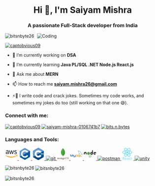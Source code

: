 <h1 align="center">Hi 👋, I'm Saiyam Mishra</h1>
<h3 align="center">A passionate Full-Stack developer from India</h3>
<img align="right" alt="Coding" width="400" src="https://camo.githubusercontent.com/4d9f5ecceb711eec6e2018f38a5677dc657c9738d4a65ba3b928c41c0a45b439/68747470733a2f2f6d69726f2e6d656469756d2e636f6d2f6d61782f313336302f302a37513379765349765f7430696f4a2d5a2e676966">

<p align="left"> <img src="https://komarev.com/ghpvc/?username=bitsnbyte26&label=Profile%20views&color=0e75b6&style=flat" alt="bitsnbyte26" /> </p>

<p align="left"> <a href="https://twitter.com/captobvious09" target="blank"><img src="https://img.shields.io/twitter/follow/captobvious09?logo=twitter&style=for-the-badge" alt="captobvious09" /></a> </p>

- 🔭 I’m currently working on **DSA**

- 🌱 I’m currently learning **Java PL/SQL .NET Node.js React.js**

- 💬 Ask me about **MERN**

- 📫 How to reach me **saiyam.mishra26@gmail.com**

- ⚡👋 I write code and crack jokes. Sometimes my code works, and sometimes my jokes do too (still working on that one 😅).

<h3 align="left">Connect with me:</h3>
<p align="left">
<a href="https://twitter.com/captobvious09" target="blank"><img align="center" src="https://raw.githubusercontent.com/rahuldkjain/github-profile-readme-generator/master/src/images/icons/Social/twitter.svg" alt="captobvious09" height="30" width="40" /></a>
<a href="https://linkedin.com/in/saiyam-mishra-0106741b7" target="blank"><img align="center" src="https://raw.githubusercontent.com/rahuldkjain/github-profile-readme-generator/master/src/images/icons/Social/linked-in-alt.svg" alt="saiyam-mishra-0106741b7" height="30" width="40" /></a>
<a href="https://codeforces.com/profile/bits.n.bytes" target="blank"><img align="center" src="https://raw.githubusercontent.com/rahuldkjain/github-profile-readme-generator/master/src/images/icons/Social/codeforces.svg" alt="bits.n.bytes" height="30" width="40" /></a>
</p>

<h3 align="left">Languages and Tools:</h3>
<p align="left"> <a href="https://aws.amazon.com" target="_blank" rel="noreferrer"> <img src="https://raw.githubusercontent.com/devicons/devicon/master/icons/amazonwebservices/amazonwebservices-original-wordmark.svg" alt="aws" width="40" height="40"/> </a> <a href="https://www.cprogramming.com/" target="_blank" rel="noreferrer"> <img src="https://raw.githubusercontent.com/devicons/devicon/master/icons/c/c-original.svg" alt="c" width="40" height="40"/> </a> <a href="https://www.w3schools.com/cpp/" target="_blank" rel="noreferrer"> <img src="https://raw.githubusercontent.com/devicons/devicon/master/icons/cplusplus/cplusplus-original.svg" alt="cplusplus" width="40" height="40"/> </a> <a href="https://git-scm.com/" target="_blank" rel="noreferrer"> <img src="https://www.vectorlogo.zone/logos/git-scm/git-scm-icon.svg" alt="git" width="40" height="40"/> </a> <a href="https://www.mongodb.com/" target="_blank" rel="noreferrer"> <img src="https://raw.githubusercontent.com/devicons/devicon/master/icons/mongodb/mongodb-original-wordmark.svg" alt="mongodb" width="40" height="40"/> </a> <a href="https://www.mysql.com/" target="_blank" rel="noreferrer"> <img src="https://raw.githubusercontent.com/devicons/devicon/master/icons/mysql/mysql-original-wordmark.svg" alt="mysql" width="40" height="40"/> </a> <a href="https://nodejs.org" target="_blank" rel="noreferrer"> <img src="https://raw.githubusercontent.com/devicons/devicon/master/icons/nodejs/nodejs-original-wordmark.svg" alt="nodejs" width="40" height="40"/> </a> <a href="https://postman.com" target="_blank" rel="noreferrer"> <img src="https://www.vectorlogo.zone/logos/getpostman/getpostman-icon.svg" alt="postman" width="40" height="40"/> </a> <a href="https://reactjs.org/" target="_blank" rel="noreferrer"> <img src="https://raw.githubusercontent.com/devicons/devicon/master/icons/react/react-original-wordmark.svg" alt="react" width="40" height="40"/> </a> <a href="https://unity.com/" target="_blank" rel="noreferrer"> <img src="https://www.vectorlogo.zone/logos/unity3d/unity3d-icon.svg" alt="unity" width="40" height="40"/> </a> </p>

<p><img align="left" src="https://github-readme-stats.vercel.app/api/top-langs?username=bitsnbyte26&show_icons=true&locale=en&layout=compact" alt="bitsnbyte26" /></p>

<p>&nbsp;<img align="center" src="https://github-readme-stats.vercel.app/api?username=bitsnbyte26&show_icons=true&locale=en" alt="bitsnbyte26" /></p>

<p><img align="center" src="https://github-readme-streak-stats.herokuapp.com/?user=bitsnbyte26&" alt="bitsnbyte26" /></p>
